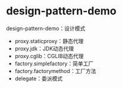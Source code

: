 # design-pattern-demo
design-pattern-demo：设计模式
- proxy.staticproxy：静态代理
- proxy.jdk：JDK动态代理
- proxy.cglib：CGLIB动态代理
- factory.simplefactory：简单工厂
- factory.factorymethod：工厂方法
- delegate：委派模式

